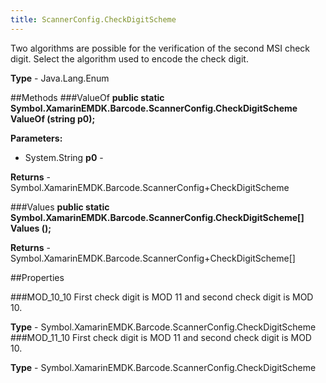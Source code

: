 ```yaml
---
title: ScannerConfig.CheckDigitScheme
---
```

Two algorithms are possible for the verification of the second MSI check digit. Select the algorithm used to encode the check digit.

**Type** - Java.Lang.Enum

##Methods
###ValueOf
**public static Symbol.XamarinEMDK.Barcode.ScannerConfig.CheckDigitScheme ValueOf (string p0);**


        

**Parameters:** 

* System.String **p0** - 
        

**Returns** - Symbol.XamarinEMDK.Barcode.ScannerConfig+CheckDigitScheme

###Values
**public static Symbol.XamarinEMDK.Barcode.ScannerConfig.CheckDigitScheme[] Values ();**


        


**Returns** - Symbol.XamarinEMDK.Barcode.ScannerConfig+CheckDigitScheme[]

##Properties

###MOD_10_10
First check digit is MOD 11 and second check digit is MOD 10.

**Type** - Symbol.XamarinEMDK.Barcode.ScannerConfig.CheckDigitScheme
###MOD_11_10
First check digit is MOD 11 and second check digit is MOD 10.

**Type** - Symbol.XamarinEMDK.Barcode.ScannerConfig.CheckDigitScheme



